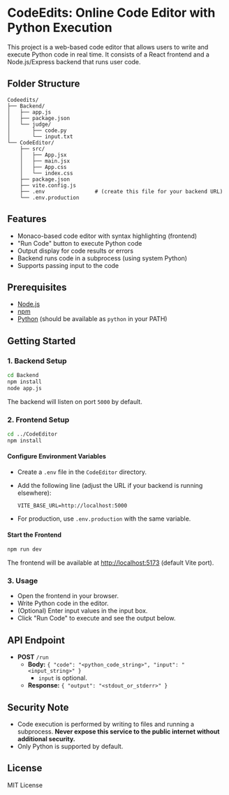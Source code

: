 # CodeEdits: Online Code Editor with Python Execution

This project is a web-based code editor that allows users to write and execute Python code in real time. It consists of a React frontend and a Node.js/Express backend that runs user code.

## Folder Structure

```
Codeedits/
├── Backend/
│   ├── app.js
│   ├── package.json
│   └── judge/
│       ├── code.py
│       └── input.txt
└── CodeEditor/
    ├── src/
    │   ├── App.jsx
    │   ├── main.jsx
    │   ├── App.css
    │   └── index.css
    ├── package.json
    ├── vite.config.js
    ├── .env                # (create this file for your backend URL)
    └── .env.production
```

## Features

- Monaco-based code editor with syntax highlighting (frontend)
- "Run Code" button to execute Python code
- Output display for code results or errors
- Backend runs code in a subprocess (using system Python)
- Supports passing input to the code

## Prerequisites

- [Node.js](https://nodejs.org/)
- [npm](https://www.npmjs.com/)
- [Python](https://www.python.org/) (should be available as `python` in your PATH)

## Getting Started

### 1. Backend Setup

```bash
cd Backend
npm install
node app.js
```

The backend will listen on port `5000` by default.

### 2. Frontend Setup

```bash
cd ../CodeEditor
npm install
```

#### Configure Environment Variables

- Create a `.env` file in the `CodeEditor` directory.
- Add the following line (adjust the URL if your backend is running elsewhere):

  ```
  VITE_BASE_URL=http://localhost:5000
  ```

- For production, use `.env.production` with the same variable.

#### Start the Frontend

```bash
npm run dev
```

The frontend will be available at [http://localhost:5173](http://localhost:5173) (default Vite port).

### 3. Usage

- Open the frontend in your browser.
- Write Python code in the editor.
- (Optional) Enter input values in the input box.
- Click "Run Code" to execute and see the output below.

## API Endpoint

- **POST** `/run`
  - **Body:** `{ "code": "<python_code_string>", "input": "<input_string>" }`
    - `input` is optional.
  - **Response:** `{ "output": "<stdout_or_stderr>" }`

## Security Note

- Code execution is performed by writing to files and running a subprocess. **Never expose this service to the public internet without additional security.**
- Only Python is supported by default.

## License

MIT License
